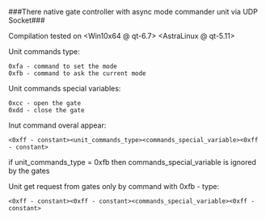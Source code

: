 ###There native gate controller with async mode commander unit via UDP Socket###

Compilation tested on <Win10x64 @ qt-6.7> <AstraLinux @ qt-5.11>


Unit commands type:

	0xfa - command to set the mode
	0xfb - command to ask the current mode

Unit commands special variables:

	0xcc - open the gate
	0xdd - close the gate

Inut command overal appear:

	<0xff - constant><unit_commands_type><commands_special_variable><0xff - constant>
if unit_commands_type = 0xfb then commands_special_variable is ignored by the gates

Unit get request from gates only by command with 0xfb - type:

	<0xff - constant><0xff - constant><commands_special_variable><0xff - constant>
